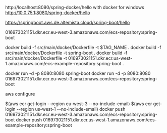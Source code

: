 http://localhost:8080/spring-docker/hello
with docker for windows
http://10.0.75.1:8080/spring-docker/hello

https://springboot.aws.de.altemista.cloud/spring-boot/hello

016973021151.dkr.ecr.eu-west-3.amazonaws.com/ecs-repository:spring-boot

docker build -f src/main/docker/Dockerfile -t $TAG_NAME .
docker build -f src/main/docker/Dockerfile -t spring-boot .
docker build -f src/main/docker/Dockerfile -t 016973021151.dkr.ecr.us-west-1.amazonaws.com/ecs-example-repository:spring-boot .
  
docker run -d -p 8080:8080 spring-boot 
docker run -d -p 8080:8080 016973021151.dkr.ecr.eu-west-3.amazonaws.com/ecs-repository:spring-boot

aws configure

 $(aws ecr get-login --region eu-west-3 --no-include-email) 
  $(aws ecr get-login --region us-west-1 --no-include-email) 
 docker push 016973021151.dkr.ecr.eu-west-3.amazonaws.com/ecs-repository:spring-boot 
 docker push 016973021151.dkr.ecr.us-west-1.amazonaws.com/ecs-example-repository:spring-boot

  
